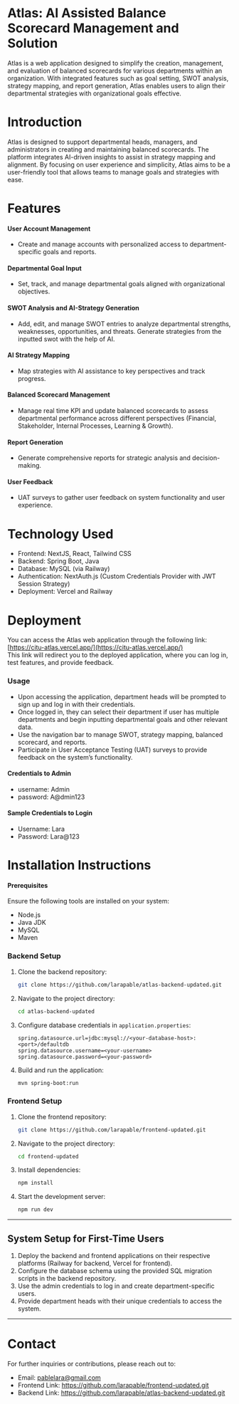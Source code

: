 # Atlas: AI Assisted Balance Scorecard Management and Solution

Atlas is a web application designed to simplify the creation, management, and evaluation of balanced scorecards for various departments within an organization. 
With integrated features such as goal setting, SWOT analysis, strategy mapping, and report generation, Atlas enables users to align their departmental strategies 
with organizational goals effective.

# Introduction
Atlas is designed to support departmental heads, managers, and administrators in creating and maintaining balanced scorecards. The platform integrates AI-driven 
insights to assist in strategy mapping and alignment. By focusing on user experience and simplicity, Atlas aims to be a user-friendly tool that allows teams to manage 
goals and strategies with ease.

# Features

#### User Account Management
- Create and manage accounts with personalized access to department-specific goals and reports.
#### Departmental Goal Input
- Set, track, and manage departmental goals aligned with organizational objectives.
#### SWOT Analysis and AI-Strategy Generation
- Add, edit, and manage SWOT entries to analyze departmental strengths, weaknesses, opportunities, and threats. Generate strategies from the inputted swot with the help of AI.
#### AI Strategy Mapping
- Map strategies with AI assistance to key perspectives and track progress.
#### Balanced Scorecard Management
- Manage real time KPI and update balanced scorecards to assess departmental performance across different perspectives (Financial, Stakeholder, Internal Processes, Learning & Growth).
#### Report Generation
- Generate comprehensive reports for strategic analysis and decision-making.
#### User Feedback
- UAT surveys to gather user feedback on system functionality and user experience.

# Technology Used
- Frontend: NextJS, React, Tailwind CSS
- Backend: Spring Boot, Java
- Database: MySQL (via Railway)
- Authentication: NextAuth.js (Custom Credentials Provider with JWT Session Strategy)
- Deployment: Vercel and Railway


# Deployment
You can access the Atlas web application through the following link:  
[https://citu-atlas.vercel.app/](https://citu-atlas.vercel.app/)  
This link will redirect you to the deployed application, where you can log in, test features, and provide feedback.

### Usage
- Upon accessing the application, department heads will be prompted to  sign up and log in with their credentials.
- Once logged in, they can select their department if user has multiple departments and begin inputting departmental goals and other relevant data.
- Use the navigation bar to manage SWOT, strategy mapping, balanced scorecard, and reports.
- Participate in User Acceptance Testing (UAT) surveys to provide feedback on the system’s functionality.

#### Credentials to Admin
- username: Admin
- password: A@dmin123
#### Sample Credentials to Login
- Username: Lara
- Password: Lara@123

# Installation Instructions
#### Prerequisites
Ensure the following tools are installed on your system:

- Node.js 
- Java JDK 
- MySQL 
- Maven

### Backend Setup
1. Clone the backend repository:
   ```bash
   git clone https://github.com/larapable/atlas-backend-updated.git
   ```
2. Navigate to the project directory:
   ```bash
   cd atlas-backend-updated
   ```
3. Configure database credentials in `application.properties`:
   ```properties
   spring.datasource.url=jdbc:mysql://<your-database-host>:<port>/defaultdb
   spring.datasource.username=<your-username>
   spring.datasource.password=<your-password>
   ```
4. Build and run the application:
   ```bash
   mvn spring-boot:run
   ```

### Frontend Setup
1. Clone the frontend repository:
   ```bash
   git clone https://github.com/larapable/frontend-updated.git
   ```
2. Navigate to the project directory:
   ```bash
   cd frontend-updated
   ```
3. Install dependencies:
   ```bash
   npm install
   ```
4. Start the development server:
   ```bash
   npm run dev
   ```

---

## System Setup for First-Time Users
1. Deploy the backend and frontend applications on their respective platforms (Railway for backend, Vercel for frontend).
2. Configure the database schema using the provided SQL migration scripts in the backend repository.
3. Use the admin credentials to log in and create department-specific users.
4. Provide department heads with their unique credentials to access the system.

---

# Contact
For further inquiries or contributions, please reach out to:
- Email: pablelara@gmail.com
- Frontend Link: https://github.com/larapable/frontend-updated.git
- Backend Link: https://github.com/larapable/atlas-backend-updated.git







